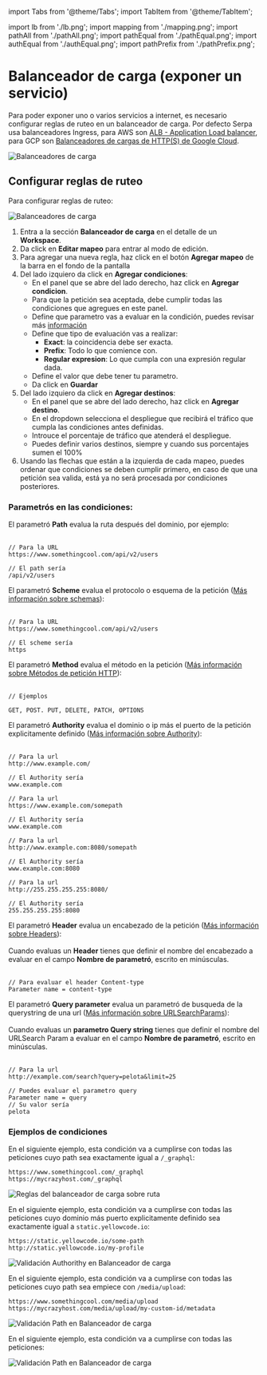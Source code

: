 import Tabs from '@theme/Tabs';
import TabItem from '@theme/TabItem';

import lb from './lb.png';
import mapping from './mapping.png';
import pathAll from './pathAll.png';
import pathEqual from './pathEqual.png';
import authEqual from './authEqual.png';
import pathPrefix from './pathPrefix.png';

# Balanceador de carga (exponer un servicio)

Para poder exponer uno o varios servicios a internet, es necesario configurar reglas de ruteo en un balanceador de carga. Por defecto Serpa usa balanceadores Ingress, para AWS son [ALB - Application Load balancer](https://docs.aws.amazon.com/elasticloadbalancing/latest/application/introduction.html), para GCP son [Balanceadores de cargas de HTTP(S) de Google Cloud](https://cloud.google.com/kubernetes-engine/docs/concepts/ingress?hl=es-419).

<img src={lb} alt="Balanceadores de carga" />

## Configurar reglas de ruteo

Para configurar reglas de ruteo:

<img src={mapping} alt="Balanceadores de carga" />

1. Entra a la sección **Balanceador de carga** en el detalle de un **Workspace**.
2. Da click en **Editar mapeo** para entrar al modo de edición.
3. Para agregar una nueva regla, haz click en el botón **Agregar mapeo** de la barra en el fondo de la pantalla
4. Del lado izquiero da click en **Agregar condiciones**:
   * En el panel que se abre del lado derecho, haz click en **Agregar condicion**.
   * Para que la petición sea aceptada, debe cumplir todas las condiciones que agregues en este panel.
   * Define que parametro vas a evaluar en la condición, puedes revisar más [información](/docs/workspaces/lb#parametrós-en-las-condiciones)
   * Define que tipo de evaluación vas a realizar:
     * **Exact**: la coincidencia debe ser exacta.
     * **Prefix**: Todo lo que comience con.
     * **Regular expresion**: Lo que cumpla con una expresión regular dada.
   * Define el valor que debe tener tu parametro.
   * Da click en **Guardar**
5. Del lado izquiero da click en **Agregar destinos**:
   * En el panel que se abre del lado derecho, haz click en **Agregar destino**.
   * En el dropdown selecciona el despliegue que recibirá el tráfico que cumpla las condiciones antes definidas.
   * Introuce el porcentaje de tráfico que atenderá el despliegue.
   * Puedes definir varios destinos, siempre y cuando sus porcentajes sumen el 100%
6. Usando las flechas que están a la izquierda de cada mapeo, puedes ordenar que condiciones se deben cumplir primero, en caso de que una petición sea valida, está ya no será procesada por condiciones posteriores.

### Parametrós en las condiciones:

<Tabs>
  <TabItem value="path" label="Path" default>
    El parametró <strong>Path</strong> evalua la ruta después del dominio, por ejemplo:<br /><br />

   
    // Para la URL
    https://www.somethingcool.com/api/v2/users

    // El path sería
    /api/v2/users
    
  </TabItem>
  <TabItem value="scheme" label="Scheme">
    El parametró <strong>Scheme</strong> evalua el protocolo o esquema de la petición (<a href="https://www.iana.org/assignments/uri-schemes/uri-schemes.xhtml" target="_blank">Más información sobre schemas</a>):<br /><br />


    // Para la URL
    https://www.somethingcool.com/api/v2/users

    // El scheme sería
    https
  </TabItem>
  <TabItem value="method" label="Method">
    El parametró <strong>Method</strong> evalua el método en la petición (<a href="https://developer.mozilla.org/es/docs/Web/HTTP/Methods" target="_blank">Más información sobre Métodos de petición HTTP</a>):<br /><br />


    // Ejemplos

    GET, POST. PUT, DELETE, PATCH, OPTIONS
  </TabItem>

  <TabItem value="authority" label="Authority">
    El parametró <strong>Authority</strong> evalua el dominio o ip más el puerto de la petición explicitamente definido (<a href="https://stackoverflow.com/a/20950626" target="_blank">Más información sobre Authority</a>):<br /><br />


    // Para la url
    http://www.example.com/

    // El Authority sería
    www.example.com

    // Para la url
    https://www.example.com/somepath

    // El Authority sería
    www.example.com

    // Para la url
    http://www.example.com:8080/somepath

    // El Authority sería
    www.example.com:8080

    // Para la url
    http://255.255.255.255:8080/

    // El Authority sería
    255.255.255.255:8080
  </TabItem>

  <TabItem value="header" label="Header">
    El parametró <strong>Header</strong> evalua un encabezado de la petición (<a href="https://developer.mozilla.org/es/docs/Web/HTTP/Headers" target="_blank">Más información sobre Headers</a>):
    <br />
    <br />
    Cuando evaluas un <strong>Header</strong> tienes que definir el nombre del encabezado a evaluar en el campo <strong>Nombre de parametró</strong>, escrito en minúsculas.
    <br />
    <br />


    // Para evaluar el header Content-type
    Parameter name = content-type
  </TabItem>

  <TabItem value="query" label="Query string">
    El parametró <strong>Query parameter</strong> evalua un parametró de busqueda de la querystring de una url (<a href="https://developer.mozilla.org/en-US/docs/Web/API/URLSearchParams" target="_blank">Más información sobre URLSearchParams</a>):
    <br />
    <br />
    Cuando evaluas un <strong>parametro Query string</strong> tienes que definir el nombre del URLSearch Param a evaluar en el campo <strong>Nombre de parametró</strong>, escrito en minúsculas.
    <br />
    <br />


    // Para la url
    http://example.com/search?query=pelota&limit=25
    
    // Puedes evaluar el parametro query
    Parameter name = query
    // Su valor sería
    pelota
  </TabItem>
</Tabs>

### Ejemplos de condiciones

En el siguiente ejemplo, esta condición va a cumplirse con todas las peticiones cuyo path sea exactamente igual a ```/_graphql```:

```
https://www.somethingcool.com/_graphql
https://mycrazyhost.com/_graphql
```
<img src={pathEqual} alt="Reglas del balanceador de carga sobre ruta" />

En el siguiente ejemplo, esta condición va a cumplirse con todas las peticiones cuyo dominio más puerto explicitamente definido sea exactamente igual a ```static.yellowcode.io```:

```
https://static.yellowcode.io/some-path
http://static.yellowcode.io/my-profile
```
<img src={authEqual} alt="Validación Authorithy en Balanceador de carga" />

En el siguiente ejemplo, esta condición va a cumplirse con todas las peticiones cuyo path sea empiece con ```/media/upload```:

```
https://www.somethingcool.com/media/upload
https://mycrazyhost.com/media/upload/my-custom-id/metadata
```
<img src={pathPrefix} alt="Validación Path en Balanceador de carga" />

En el siguiente ejemplo, esta condición va a cumplirse con todas las peticiones:

<img src={pathAll} alt="Validación Path en Balanceador de carga" />
